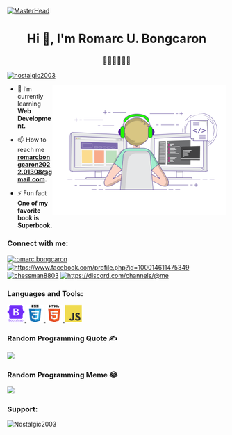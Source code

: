 [![MasterHead](https://www.digitalsolutionservices.com/img/services/web%20development.gif)](https://github.com/Nostalgic2003)
<h1 align="center">Hi 👋, I'm Romarc U. Bongcaron</h1>
<h3 align="center">🤸‍♂️🤸‍♂️🤸‍♂️</h3>
<p align="left"> <a href="https://github.com/ryo-ma/github-profile-trophy"><img src="https://github-profile-trophy.vercel.app/?username=nostalgic2003" alt="nostalgic2003" /></a> </p>
<img align="right" alt="Coding" width="400" src="myprofile.gif" />

- 🌱 I’m currently learning **Web Development.**

- 📫 How to reach me **romarcbongcaron2022.01308@gmail.com.**

- ⚡ Fun fact **One of my favorite book is Superbook.**

<h3 align="left">Connect with me:</h3>
<p align="left">
<a href="https://twitter.com/romarc bongcaron" target="blank"><img align="center" src="https://raw.githubusercontent.com/rahuldkjain/github-profile-readme-generator/master/src/images/icons/Social/twitter.svg" alt="romarc bongcaron" height="30" width="40" /></a>
<a href="https://fb.com/https://www.facebook.com/profile.php?id=100014611475349" target="blank"><img align="center" src="https://raw.githubusercontent.com/rahuldkjain/github-profile-readme-generator/master/src/images/icons/Social/facebook.svg" alt="https://www.facebook.com/profile.php?id=100014611475349" height="30" width="40" /></a>
<a href="https://instagram.com/chessman8803" target="blank"><img align="center" src="https://raw.githubusercontent.com/rahuldkjain/github-profile-readme-generator/master/src/images/icons/Social/instagram.svg" alt="chessman8803" height="30" width="40" /></a>
<a href="https://discord.gg/https://discord.com/channels/@me" target="blank"><img align="center" src="https://raw.githubusercontent.com/rahuldkjain/github-profile-readme-generator/master/src/images/icons/Social/discord.svg" alt="https://discord.com/channels/@me" height="30" width="40" /></a>
</p>

<h3 align="left">Languages and Tools:</h3>
<p align="left"> <a href="https://getbootstrap.com" target="_blank" rel="noreferrer"> <img src="https://raw.githubusercontent.com/devicons/devicon/master/icons/bootstrap/bootstrap-plain-wordmark.svg" alt="bootstrap" width="40" height="40"/> </a> <a href="https://www.w3schools.com/css/" target="_blank" rel="noreferrer"> <img src="https://raw.githubusercontent.com/devicons/devicon/master/icons/css3/css3-original-wordmark.svg" alt="css3" width="40" height="40"/> </a> <a href="https://www.w3.org/html/" target="_blank" rel="noreferrer"> <img src="https://raw.githubusercontent.com/devicons/devicon/master/icons/html5/html5-original-wordmark.svg" alt="html5" width="40" height="40"/> </a> <a href="https://developer.mozilla.org/en-US/docs/Web/JavaScript" target="_blank" rel="noreferrer"> <img src="https://raw.githubusercontent.com/devicons/devicon/master/icons/javascript/javascript-original.svg" alt="javascript" width="40" height="40"/> </a> </p>

### Random Programming Quote ✍️
![](https://quotes-github-readme.vercel.app/api?type=horizontal&theme=gruvbox)

### Random Programming Meme 😂
<img src='https://randommeme-five.vercel.app/' style="height: 400px;"/>

<h3 align="left">Support:</h3>
<p><a href="https://ko-fi.com/Nostalgic2003"> <img align="left" src="https://cdn.ko-fi.com/cdn/kofi3.png?v=3" height="50" width="210" alt="Nostalgic2003" /></a></p><br><br>
